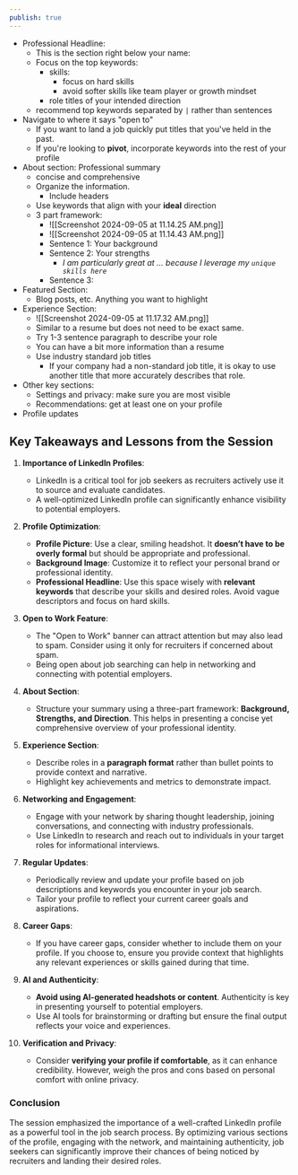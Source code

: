 ```yaml
---
publish: true
---
```

- Professional Headline: 
	- This is the section right below your name: 
	- Focus on the top keywords: 
		- skills: 
			- focus on hard skills
			- avoid softer skills like team player or growth mindset
		- role titles of your intended direction
	- recommend top keywords separated by `|` rather than sentences
- Navigate to where it says "open to"
	- If you want to land a job quickly put titles that you've held in the past. 
	- If you're looking to **pivot**, incorporate keywords into the rest of your profile
- About section: Professional summary
	- concise and comprehensive
	- Organize the information. 
		- Include headers
	- Use keywords that align with your **ideal** direction
	- 3 part framework:
		- ![[Screenshot 2024-09-05 at 11.14.25 AM.png]]
		- ![[Screenshot 2024-09-05 at 11.14.43 AM.png]]
		- Sentence 1: Your background
		- Sentence 2: Your strengths
			- *I am particularly great at ... because I leverage my `unique skills here`* 
		- Sentence 3:
- Featured Section: 
	- Blog posts, etc. Anything you want to highlight
- Experience Section: 
	- ![[Screenshot 2024-09-05 at 11.17.32 AM.png]]
	- Similar to a resume but does not need to be exact same. 
	- Try 1-3 sentence paragraph to describe your role
	- You can have a bit more information than a resume
	- Use industry standard job titles
		- If your company had a non-standard job title, it is okay to use another title that more accurately describes that role.
- Other key sections: 
	- Settings and privacy: make sure you are most visible
	- Recommendations: get at least one on your profile
- Profile updates

## Key Takeaways and Lessons from the Session

1. **Importance of LinkedIn Profiles**:
   - LinkedIn is a critical tool for job seekers as recruiters actively use it to source and evaluate candidates.
   - A well-optimized LinkedIn profile can significantly enhance visibility to potential employers.

2. **Profile Optimization**:
   - **Profile Picture**: Use a clear, smiling headshot. It **doesn’t have to be overly formal** but should be appropriate and professional.
   - **Background Image**: Customize it to reflect your personal brand or professional identity.
   - **Professional Headline**: Use this space wisely with **relevant keywords** that describe your skills and desired roles. Avoid vague descriptors and focus on hard skills.

3. **Open to Work Feature**:
   - The "Open to Work" banner can attract attention but may also lead to spam. Consider using it only for recruiters if concerned about spam.
   - Being open about job searching can help in networking and connecting with potential employers.

4. **About Section**:
   - Structure your summary using a three-part framework: **Background, Strengths, and Direction**. This helps in presenting a concise yet comprehensive overview of your professional identity.

5. **Experience Section**:
   - Describe roles in a **paragraph format** rather than bullet points to provide context and narrative.
   - Highlight key achievements and metrics to demonstrate impact.

6. **Networking and Engagement**:
   - Engage with your network by sharing thought leadership, joining conversations, and connecting with industry professionals.
   - Use LinkedIn to research and reach out to individuals in your target roles for informational interviews.

7. **Regular Updates**:
   - Periodically review and update your profile based on job descriptions and keywords you encounter in your job search.
   - Tailor your profile to reflect your current career goals and aspirations.

8. **Career Gaps**:
   - If you have career gaps, consider whether to include them on your profile. If you choose to, ensure you provide context that highlights any relevant experiences or skills gained during that time.

9. **AI and Authenticity**:
   - **Avoid using AI-generated headshots or content**. Authenticity is key in presenting yourself to potential employers.
   - Use AI tools for brainstorming or drafting but ensure the final output reflects your voice and experiences.

10. **Verification and Privacy**:
    - Consider **verifying your profile if comfortable**, as it can enhance credibility. However, weigh the pros and cons based on personal comfort with online privacy.

### Conclusion
The session emphasized the importance of a well-crafted LinkedIn profile as a powerful tool in the job search process. By optimizing various sections of the profile, engaging with the network, and maintaining authenticity, job seekers can significantly improve their chances of being noticed by recruiters and landing their desired roles.
